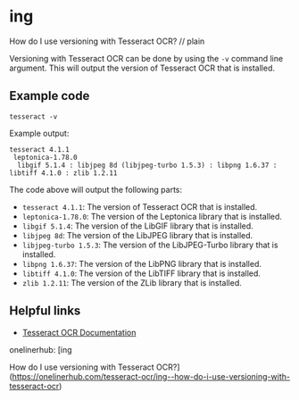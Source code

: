# ing

How do I use versioning with Tesseract OCR?
// plain

Versioning with Tesseract OCR can be done by using the `-v` command line argument. This will output the version of Tesseract OCR that is installed.

## Example code

```
tesseract -v
```

Example output:
```
tesseract 4.1.1
 leptonica-1.78.0
  libgif 5.1.4 : libjpeg 8d (libjpeg-turbo 1.5.3) : libpng 1.6.37 : libtiff 4.1.0 : zlib 1.2.11
```

The code above will output the following parts:
* `tesseract 4.1.1`: The version of Tesseract OCR that is installed.
* `leptonica-1.78.0`: The version of the Leptonica library that is installed.
* `libgif 5.1.4`: The version of the LibGIF library that is installed.
* `libjpeg 8d`: The version of the LibJPEG library that is installed.
* `libjpeg-turbo 1.5.3`: The version of the LibJPEG-Turbo library that is installed.
* `libpng 1.6.37`: The version of the LibPNG library that is installed.
* `libtiff 4.1.0`: The version of the LibTIFF library that is installed.
* `zlib 1.2.11`: The version of the ZLib library that is installed.

## Helpful links
* [Tesseract OCR Documentation](https://github.com/tesseract-ocr/tesseract/wiki/Command-Line-Usage)

onelinerhub: [ing

How do I use versioning with Tesseract OCR?](https://onelinerhub.com/tesseract-ocr/ing--how-do-i-use-versioning-with-tesseract-ocr)